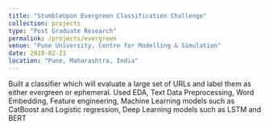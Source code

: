 ```yaml
---
title: "StumbleUpon Evergreen Classification Challenge"
collection: projects
type: "Post Graduate Research"
permalink: /projects/evergreen
venue: "Pune University, Centre for Modelling & Simulation"
date: 2019-02-21
location: "Pune, Maharashtra, India"
---
```


Built a classifier which will evaluate a large set of URLs and label them as either evergreen or ephemeral. Used EDA, Text Data Preprocessing, Word Embedding, Feature engineering, Machine Learning models such as CatBoost and Logistic regression, Deep Learning models such as LSTM and BERT

<!-- Local Vs. Global explanations
======

Sub-Symbolic level explanations
======

Generating Symbols
======

Generating Global Explanations
====== -->